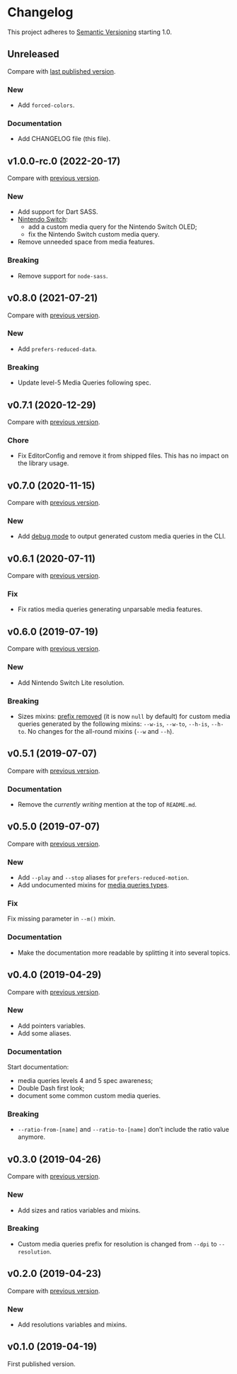 # Changelog

This project adheres to [Semantic Versioning](https://semver.org/spec/v2.0.0.html) starting 1.0.

## Unreleased

Compare with [last published version](https://github.com/meduzen/--media.scss/compare/v1.0.0-rc.0...main).

### New

- Add `forced-colors`.

### Documentation

- Add CHANGELOG file (this file).

## v1.0.0-rc.0 (2022-20-17)

Compare with [previous version](https://github.com/meduzen/--media.scss/compare/v0.8.0...v1.0.0-rc.0).

### New

- Add support for Dart SASS.
- [Nintendo Switch](https://github.com/meduzen/--media.scss/blob/2db0feaf890fc2188069ffc4c87ea81be00af601/src/variables/_resolution.scss#L6-L8):
  - add a custom media query for the Nintendo Switch OLED;
  - fix the Nintendo Switch custom media query.
- Remove unneeded space from media features.

### Breaking

- Remove support for `node-sass`.

## v0.8.0 (2021-07-21)

Compare with [previous version](https://github.com/meduzen/--media.scss/compare/v0.7.1...v0.8.0).

### New

- Add `prefers-reduced-data`.

### Breaking

- Update level-5 Media Queries following spec.

## v0.7.1 (2020-12-29)

Compare with [previous version](https://github.com/meduzen/--media.scss/compare/v0.7.0...v0.7.1).

### Chore

- Fix EditorConfig and remove it from shipped files. This has no impact on the library usage.

## v0.7.0 (2020-11-15)

Compare with [previous version](https://github.com/meduzen/--media.scss/compare/v0.6.1...v0.7.0).

### New

- Add [debug mode](https://github.com/meduzen/--media.scss#debug) to output generated custom media queries in the CLI.

## v0.6.1 (2020-07-11)

Compare with [previous version](https://github.com/meduzen/--media.scss/compare/v0.6.0...v0.6.1).

### Fix

- Fix ratios media queries generating unparsable media features.

## v0.6.0 (2019-07-19)

Compare with [previous version](https://github.com/meduzen/--media.scss/compare/v0.5.1...v0.6.0).

### New

- Add Nintendo Switch Lite resolution.

### Breaking

- Sizes mixins: [prefix removed](https://github.com/meduzen/--media.scss/commit/e2df04a60d35204697f0e460e7021103c8cbd038?diff=split) (it is now `null` by default) for custom media queries generated by the following mixins: `--w-is`, `--w-to`, `--h-is`, `--h-to`. No changes for the all-round mixins (`--w` and `--h`).

## v0.5.1 (2019-07-07)

Compare with [previous version](https://github.com/meduzen/--media.scss/compare/v0.5.0...v0.5.1).

### Documentation

- Remove the _currently writing_ mention at the top of `README.md`.

## v0.5.0 (2019-07-07)

Compare with [previous version](https://github.com/meduzen/--media.scss/compare/v0.4.0...v0.5.0).

### New

- Add `--play` and `--stop` aliases for `prefers-reduced-motion`.
- Add undocumented mixins for [media queries types](https://github.com/meduzen/--media.scss/tree/master/src/mixins/types).

### Fix

Fix missing parameter in `--m()` mixin.

### Documentation

- Make the documentation more readable by splitting it into several topics.

## v0.4.0 (2019-04-29)

Compare with [previous version](https://github.com/meduzen/--media.scss/compare/v0.3.0...v0.4.0).

### New

- Add pointers variables.
- Add some aliases.

### Documentation

Start documentation:
- media queries levels 4 and 5 spec awareness;
- Double Dash first look;
- document some common custom media queries.

### Breaking

- `--ratio-from-[name]` and `--ratio-to-[name]` don’t include the ratio value anymore.

## v0.3.0 (2019-04-26)

Compare with [previous version](https://github.com/meduzen/--media.scss/compare/v0.2...v0.3.0).

### New

- Add sizes and ratios variables and mixins.

### Breaking

- Custom media queries prefix for resolution is changed from `--dpi` to `--resolution`.

## v0.2.0 (2019-04-23)

Compare with [previous version](https://github.com/meduzen/--media.scss/compare/v0.1.0...v0.2).

### New

- Add resolutions variables and mixins.

## v0.1.0 (2019-04-19)

First published version.

